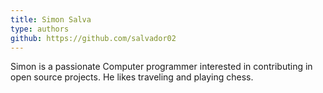 ```yaml
---
title: Simon Salva
type: authors
github: https://github.com/salvador02
---
```

Simon is a passionate Computer programmer interested in contributing in open source projects. He likes traveling and playing chess.
